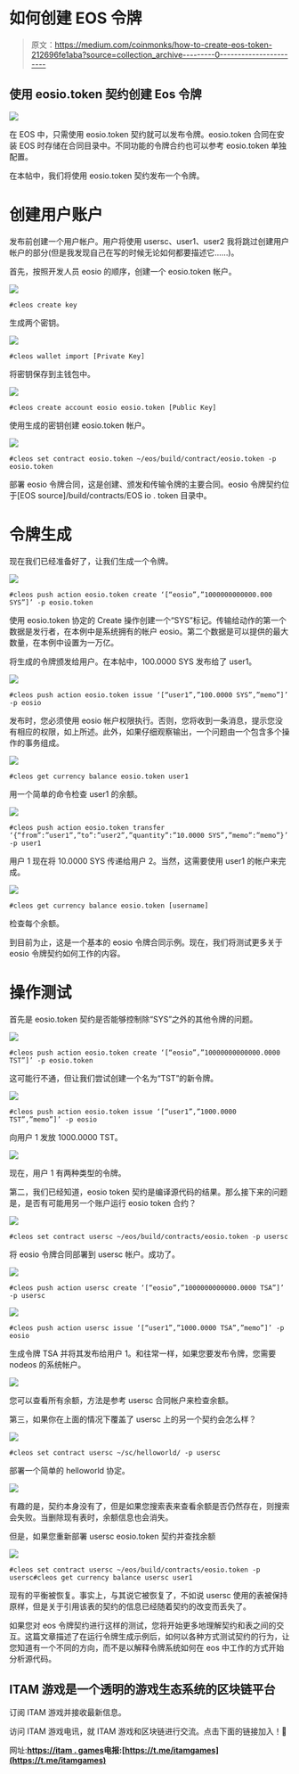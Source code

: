 # 如何创建 EOS 令牌

> 原文：<https://medium.com/coinmonks/how-to-create-eos-token-212696fe1aba?source=collection_archive---------0----------------------->

## 使用 eosio.token 契约创建 Eos 令牌

![](img/06bf422c982deb1b19dcde49a96febd4.png)

在 EOS 中，只需使用 eosio.token 契约就可以发布令牌。eosio.token 合同在安装 EOS 时存储在合同目录中。不同功能的令牌合约也可以参考 eosio.token 单独配置。

在本帖中，我们将使用 eosio.token 契约发布一个令牌。

# **创建用户账户**

发布前创建一个用户帐户。用户将使用 usersc、user1、user2 我将跳过创建用户帐户的部分(但是我发现自己在写的时候无论如何都要描述它……)。

首先，按照开发人员 eosio 的顺序，创建一个 eosio.token 帐户。

![](img/079086608ea3437e0759798b305a4b1f.png)

```
#cleos create key
```

生成两个密钥。

![](img/e5f522f89d660f320ad2031d13021ca7.png)

```
#cleos wallet import [Private Key]
```

将密钥保存到主钱包中。

![](img/78cd5130cc584dbb8d001eae945155c8.png)

```
#cleos create account eosio eosio.token [Public Key]
```

使用生成的密钥创建 eosio.token 帐户。

![](img/96e4250928aa81ea1a723f78cacd5686.png)

```
#cleos set contract eosio.token ~/eos/build/contract/eosio.token -p eosio.token
```

部署 eosio 令牌合同，这是创建、颁发和传输令牌的主要合同。eosio 令牌契约位于[EOS source]/build/contracts/EOS io . token 目录中。

# **令牌生成**

现在我们已经准备好了，让我们生成一个令牌。

![](img/5855667be782542e1e20c3420976392d.png)

```
#cleos push action eosio.token create ‘[“eosio”,”1000000000000.000 SYS”]’ -p eosio.token
```

使用 eosio.token 协定的 Create 操作创建一个“SYS”标记。传输给动作的第一个数据是发行者，在本例中是系统拥有的帐户 eosio。第二个数据是可以提供的最大数量，在本例中设置为一万亿。

将生成的令牌颁发给用户。在本帖中，100.0000 SYS 发布给了 user1。

![](img/4c7cb9ab52cdec51f4e78f4404405113.png)

```
#cleos push action eosio.token issue ‘[“user1”,”100.0000 SYS”,”memo”]’ -p eosio
```

发布时，您必须使用 eosio 帐户权限执行。否则，您将收到一条消息，提示您没有相应的权限，如上所述。此外，如果仔细观察输出，一个问题由一个包含多个操作的事务组成。

![](img/a311d6aefec4ed3cb8080aa9c9c1f3c1.png)

```
#cleos get currency balance eosio.token user1
```

用一个简单的命令检查 user1 的余额。

![](img/36d178006d726fc66c6b533ca1dccc49.png)

```
#cleos push action eosio.token transfer ‘{“from”:”user1”,”to”:”user2”,”quantity”:”10.0000 SYS”,”memo”:”memo”}’ -p user1
```

用户 1 现在将 10.0000 SYS 传递给用户 2。当然，这需要使用 user1 的帐户来完成。

![](img/cd619f3e41a16755d0cf33016461ea43.png)

```
#cleos get currency balance eosio.token [username]
```

检查每个余额。

到目前为止，这是一个基本的 eosio 令牌合同示例。现在，我们将测试更多关于 eosio 令牌契约如何工作的内容。

# **操作测试**

首先是 eosio.token 契约是否能够控制除“SYS”之外的其他令牌的问题。

![](img/a990638d080e8bbb7a2c1b5c450d0a19.png)

```
#cleos push action eosio.token create ‘[“eosio”,”10000000000000.0000 TST”]’ -p eosio.token
```

这可能行不通，但让我们尝试创建一个名为“TST”的新令牌。

![](img/a4c91b47364970a5bb990ea7c1ca4cfb.png)

```
#cleos push action eosio.token issue ‘[“user1”,”1000.0000 TST”,”memo”]’ -p eosio
```

向用户 1 发放 1000.0000 TST。

![](img/343aa92ac6cd3ea11e7c087720a65952.png)

现在，用户 1 有两种类型的令牌。

第二，我们已经知道，eosio token 契约是编译源代码的结果。那么接下来的问题是，是否有可能用另一个账户运行 eosio token 合约？

![](img/261bbd81a6352711ecf8df0632e4b72d.png)

```
#cleos set contract usersc ~/eos/build/contracts/eosio.token -p usersc
```

将 eosio 令牌合同部署到 usersc 帐户。成功了。

![](img/4b3935f482b8086dbb4ad6a5af00a41f.png)

```
#cleos push action usersc create ‘[“eosio”,”1000000000000.0000 TSA”]’ -p usersc
```

![](img/fab60b5f7e9ce0bbe5d92950eb777936.png)

```
#cleos push action usersc issue ‘[“user1”,”1000.0000 TSA”,”memo”]’ -p eosio
```

生成令牌 TSA 并将其发布给用户 1。和往常一样，如果您要发布令牌，您需要 nodeos 的系统帐户。

![](img/686050af676a99be274534d971a985ea.png)

您可以查看所有余额，方法是参考 usersc 合同帐户来检查余额。

第三，如果你在上面的情况下覆盖了 usersc 上的另一个契约会怎么样？

![](img/38110d257ce3392877ec32f0dbc4bac2.png)

```
#cleos set contract usersc ~/sc/helloworld/ -p usersc
```

部署一个简单的 helloworld 协定。

![](img/adc8e09030248cb599e800927e032e7c.png)

有趣的是，契约本身没有了，但是如果您搜索表来查看余额是否仍然存在，则搜索会失败。当删除现有表时，余额信息也会消失。

但是，如果您重新部署 usersc eosio.token 契约并查找余额

![](img/bd0c10d499d1848d7fd8743166b775e6.png)

```
#cleos set contract usersc ~/eos/build/contracts/eosio.token -p usersc#cleos get currency balance usersc user1
```

现有的平衡被恢复。事实上，与其说它被恢复了，不如说 usersc 使用的表被保持原样，但是关于引用该表的契约的信息已经随着契约的改变而丢失了。

如果您对 eos 令牌契约进行这样的测试，您将开始更多地理解契约和表之间的交互。这篇文章描述了在运行令牌生成示例后，如何以各种方式测试契约的行为，让您知道有一个不同的方向，而不是以解释令牌系统如何在 eos 中工作的方式开始分析源代码。

## ITAM 游戏是一个透明的游戏生态系统的区块链平台

订阅 ITAM 游戏并接收最新信息。

访问 ITAM 游戏电讯，就 ITAM 游戏和区块链进行交流。点击下面的链接加入！👫

网址:**[https://itam . games](https://itam.games)电报:[https://t.me/itamgames](https://t.me/itamgames)**